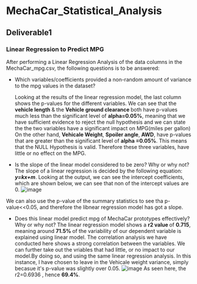 # MechaCar_Statistical_Analysis
## Deliverable1
### Linear Regression to Predict MPG
 After performing a Linear Regression Analysis of the data columns in the MechaCar_mpg.csv, the following questions is to be answered:
* Which variables/coefficients provided a non-random amount of variance to the mpg values in the dataset?
   
   Looking at the results of the linear regression model, the last column shows the p-values for the different variables. 
   We can see that the <b> vehicle length </b> & the <b> Vehicle ground clearance </b> both have p-values much less than the significant level of 
   <b>alpha=0.05%</b>, meaning that we have sufficient evidence to reject the null hypothesis and we can state the the two variables have a significant impact on
   MPG(miles per gallon)
   On the other hand, <b>Vehicale Weight</b>, <b>Spoiler angle</b>, <b>AWD</b>, have p-values that are greater than the significant level of <b>alpha =0.05%</b>. 
   This means that the NULL Hypothesis is valid. Therefore these three variables, have little or no effect on the MPG.


* Is the slope of the linear model considered to be zero? Why or why not?
  The slope of a linear regression is decided by the following equation: <b><i>y=kx+m</i></b>. Looking at the output, we can see the intercept
  coefficients, which are shown below, we can see that non of the intercept values are 0. 
![image](https://user-images.githubusercontent.com/85843030/135721849-22257d5f-ee70-4c0d-aea2-92a917294d61.png)
  
 We can also use the p-value of the summary statistics to see tha p-value<<0.05, and therefore the libnear regression model has got a slope.

* Does this linear model predict mpg of MechaCar prototypes effectively? Why or why not?
The linear regression model shows a <b>r2 value </b> of <b>0.715</b>, meaning around <b>71.5% </b>of the variability of our dependent variable is explained using
linear model. The correlation analysis we have conducted here shows a strong correlation between the variables.
We can further take out the vriables that had little, or no impact to our model.By doing so, and using the same linear regression analysis. In this instance, I have
chosen to leave in the Vehicale weight variance, simply becasue it's p-value was slightly over 0.05.
![image](https://user-images.githubusercontent.com/85843030/135722271-96d6c505-ac4a-42b4-836d-db81b9ad12e2.png)
As seen here, the </b>r2=0.6936 </b>, hence <b>69.4%</b>.
